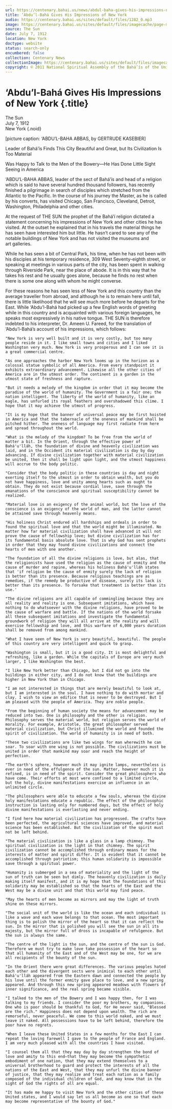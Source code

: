 ```yaml
---
url: https://centenary.bahai.us/news/abdul-baha-gives-his-impressions-new-york-0
title: ‘Abdu’l-Bahá Gives His Impressions of New York
audio: https://centenary.bahai.us/sites/default/files/1282_0.mp3
image: https://centenary.bahai.us/sites/default/files/imagecache/page-main-image/images/press_clippings/1912-07-07%2CThe%20%28New%20York%29Sun%2CAbdul%20Baha%20Gives%20His%20Impressions%20of%20New%20York.png
source: The Sun
date: July 7, 1912
location: New York
doctype: website
status: search-only
encumbered: false
collection: Centenary News
collectionImage: https://centenary.bahai.us/sites/default/files/imagecache/theme-image/main_image/abdulbaha-overview-small_0.jpg
copyright: © 2011 National Spiritual Assembly of the Bahá’ís of the United States
---
```



# ‘Abdu’l-Bahá Gives His Impressions of New York {.title}

The Sun  
July 7, 1912  
New York
{.noid}  



\[picture caption: ‘ABDU’L-BAHA ABBAS, by GERTRUDE KASEBIER\]

Leader of Bahá’ís Finds This City Beautiful and Great, but Its Civilization Is Too Material

Was Happy to Talk to the Men of the Bowery—He Has Done Little Sight Seeing in America

‘ABDU’L-BAHA ABBAS, leader of the sect of Bahá’ís and head of a religion which is said to have several hundred thousand followers, has recently finished a pilgrimage in search of disciples which stretched from the Atlantic to the Pacific. In the course of his journey the Master, as he is called by his converts, has visited Chicago, San Francisco, Cleveland, Detroit, Washington, Philadelphia and other cities.

At the request of THE SUN the prophet of the Bahá’í religion dictated a statement concerning his impressions of New York and other cities he has visited. At the outset he explained that in his travels the material things he has seen have interested him but little. He hasn’t cared to see any of the notable buildings of New York and has not visited the museums and art galleries.

While he has seen a bit of Central Park, his time, when he has not been with his disciples at his temporary residence, 309 West Seventy-eighth street, or speaking at meetings in various parts of the city, has been spent in walking through Riverside Park, near the place of abode. It is in this way that he takes his rest and he usually goes alone, because he finds no rest when there is some one along with whom he might converse.

For these reasons he has seen less of New York and this country than the average traveller from abroad, and although he is to remain here until fall, there is little likelihood that he will see much more before he departs for the East. While ‘Abdu’l-Bahá had picked up a few English words of greeting while in this country and is acquainted with various foreign languages, he speaks most expressively in his native tongue. THE SUN is therefore indebted to his interpreter, Dr. Ameen U. Fareed, for the translation of ‘Abdu’l-Bahá’s account of his impressions, which follows:

    "New York is very well built and it is very costly, but too many people reside in it. I like small towns and cities and I liked Washington very much. New York is very prosperous and I can see it is a great commercial centre.
    
    "As one approaches the harbor New York looms up in the horizon as a colossal statue symbolic of all America. From every standpoint it exhibits extraordinary advancement. Likewise all the other cities of America are in the utmost order. The continent is a garden in the utmost state of freshness and rapture.
    
    "But it needs a melody of the kingdom in order that it may become the paradise of the world of humanity. The Government is a fair one; the nation intelligent. The liberty of the world of humanity, like an eagle, has unfurled its royal feathers and overshadowed this clime. I hope that it may achieve the utmost of progress.
    
    "It is my hope that the banner of universal peace may be first hoisted in America and that the tabernacle of the oneness of mankind shall be pitched hither. The oneness of language may first radiate from here and spread throughout the world.
    
    "What is the melody of the kingdom? To be free from the world of matter a bit. In the Orient, through the effective power of Bahá'u'lláh, the foundation of divine and heavenly civilization was laid, and in the Occident its material civilization is day by day advancing. If divine civilization together with material civilization be united, then it shall be light upon light, and the utmost happiness will accrue to the body politic.
    
    "Consider that the body politic in these countries is day and night exerting itself to the utmost in order to obtain wealth, but you do not have happiness, love and unity among hearts such as ought to obtain. They do not exist because cordial love, save through the emanations of the conscience and spiritual susceptibility cannot be realized.
    
    "Material love is an exigency of the animal world, but the love of the conscience is an exigency of the world of man, and the latter cannot be attained save through heavenly means.
    
    "His holiness Christ endured all hardships and ordeals in order to found the spiritual love and that the world might be illuminated. No matter how far material civilization shall have advanced it will not prove the cause of fellowship love; but divine civilization has for its fundamental basis absolute love. That is why God has sent prophets in order that they may found divine civilizations and connect the hearts of men with one another.
    
    "The foundation of all the divine religions is love, but alas, that the religionists have used the religion as the cause of enmity and the cause of murder and rapine, whereas his holiness Bahá'u'lláh states that 'if religion be the cause of enmity surely the lack of religion is better than its presence. Because religious teachings are as remedies, if the remedy be productive of disease, surely its lack is better than its presence. To forsake that treatment is better than its use.'
    
    "The divine religions are all capable of commingling because they are all reality and reality is one. Subsequent imitations, which have nothing to do whatsoever with the divine religions, have proved to be the cause of warfare and battle. If the nations of the world forsake all these subsequent imitations and investigate the fundamental groundwork of religion they will all arrive at the reality and will exercise fellowship and love, and this warfare of 6,000 years duration shall be removed from among mankind.
    
    "What I have seen of New York is very beautiful, beautiful. The people of this country are very intelligent and quick to grasp.
    
    "Washington is small, but it is a good city. It is most delightful and refreshing, like a garden. While the capitals of Europe are very much larger, I like Washington the best.
    
    "I like New York better than Chicago, but I did not go into the buildings in either city, and I do not know that the buildings are higher in New York than in Chicago.
    
    "I am not interested in things that are merely beautiful to look at, but I am interested in the soul. I have nothing to do with mortar and clay. I wish to view an edifice that is never to be destroyed. But I am pleased with the people of America. They are noble people.
    
    "From the beginning of human society the means for advancement may be reduced into two. One is philosophy and the other is religion. Philosophy serves the material world, but religion serves the world of morality. For example, Aristotle, the great philosopher served material civilization, but Christ illumined the world and founded the spirit of civilization. The world of humanity is in need of both.
    
    "These two civilizations are like two wings for man wherewith he can soar. To soar with one wing is not possible. The civilizations must be united in order that mankind may soar and reach the height of perfection.
    
    "The earth's sphere, however much it may ignite lamps, nevertheless is ever in need of the effulgence of the sun. Matter, however much it is refined, is in need of the spirit. Consider the great philosophers who have come. Their efforts at most were confined to a limited circle, but the holy, divine manifestations exercise an influence in an unlimited circle.
    
    "The philosophers were able to educate a few souls, whereas the divine holy manifestations educate a republic. The effect of the philosophic instruction is lasting only for numbered days, but the effect of holy divine manifestations is everlasting and never ending.
    
    "I find here how material civilization has progressed. The crafts have been perfected, the agricultural sciences have improved, and material science has been established. But the civilization of the spirit must not be left behind.
    
    "The material civilization is like a glass in a lamp chimney. The spiritual civilization is the light in that chimney. The spirit civilization cannot be accomplished through ordinary means for the interests of matter and spirit differ. It is evident that it cannot be accomplished through patriotism; this human solidarity is impossible save through a spiritual power.
    
    "Humanity is submerged in a sea of materiality and the light of the sun of truth can be seen but dimly. The heavenly civilization is daily making itself manifest, and it is my hope that the foundations of this solidarity may be established so that the hearts of the East and the West may be a divine unit and that this world may find peace.
    
    "May the hearts of men become as mirrors and may the light of truth shine on these mirrors.
    
    "The social unit of the world is like the ocean and each individual is like a wave and each wave belongs to that ocean. The most important thing is to polish the mirror of the heart so that it can reflect the sun. In the mirror that is polished you will see the sun in all its majesty, but the mirror full of dross is incapable of refulgence. But the sun is always the same.
    
    "The centre of the light is the sun, and the centre of the sun is God. Therefore we must try to make love take possession of the heart so that all humanity of the East and of the West may be one, for we are all recipients of the bounty of the sun.
    
    "In the Orient there were great differences. The various peoples hated each other and the divergent sects were inimical to each other until Bahá'u'lláh appeared from the Eastern dawn and connected the people by his love until the former enmity gave place to love, and a new spring appeared. And through this new spring appeared meadows with flowers of inner significance, and the real spring became visible.
    
    "I talked to the men of the Bowery and I was happy then, for I was talking to my friends. I consider the poor my brothers, my companions. One who is poor should be thankful to God, for He never said, "Blessed are the rich." Happiness does not depend upon wealth. The rich are remorseful, never peaceful. We come to this world naked, and we must leave it naked. All possessions have to be left behind, therefore the poor have no regrets.
    
    "When I leave these United States in a few months for the East I can repeat the loving farewell I gave to the people of France and England. I am very much pleased with all the countries I have visited.
    
    "I counsel them all that they may day by day strengthen the bond of love and amity to this end—that they may become the sympathetic embodiment of one nation, that they may extend themselves to a universal brotherhood to guard and protect the interests of all the nations of the East and West, that they may unfurl the divine banner of justice, that they may realize and treat each nation as a family composed of the individual children of God, and may know that in the sight of God the rights of all are equal.
    
    "It has made me happy to visit New York and the other cities of these United states, and I would say let us all become as one so that each may become representative of the bounty of God."